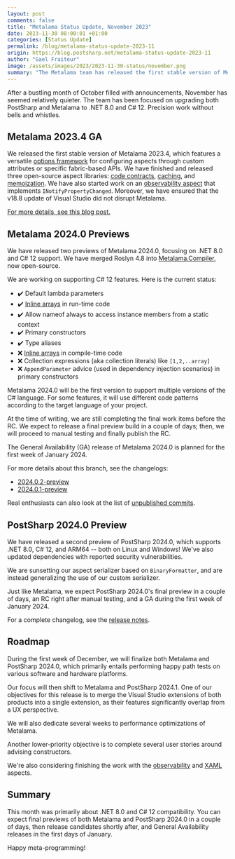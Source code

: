 ```yaml
---
layout: post
comments: false
title: "Metalama Status Update, November 2023"
date: 2023-11-30 08:00:01 +01:00
categories: [Status Update]
permalink: /blog/metalama-status-update-2023-11
origin: https://blog.postsharp.net/metalama-status-update-2023-11
author: "Gael Fraiteur"
image: /assets/images/2023/2023-11-30-status/november.png
summary: "The Metalama team has released the first stable version of Metalama 2023.4, and two previews of Metalama 2024.0, focusing on .NET 8.0 and C# 12 support. The General Availability (GA) release of Metalama 2024.0 is planned for the first week of January 2024."
---
```


After a bustling month of October filled with announcements, November has seemed relatively quieter. The team has been focused on upgrading both PostSharp and Metalama to .NET 8.0 and C# 12. Precision work without bells and whistles.

## Metalama 2023.4 GA

We released the first stable version of Metalama 2023.4, which features a versatile [options framework](https://doc.metalama.net/conceptual/aspects/configuration) for configuring aspects through custom attributes or specific fabric-based APIs. We have finished and released three open-source aspect libraries: [code contracts](https://doc.metalama.net/patterns/contracts), [caching](https://doc.metalama.net/patterns/caching), and [memoization](https://doc.metalama.net/patterns/memoization). We have also started work on an [observability aspect](https://doc.metalama.net/api/metalama_patterns_observability_observableattribute) that implements `INotifyPropertyChanged`. Moreover, we have ensured that the v18.8 update of Visual Studio did not disrupt Metalama.

[For more details, see this blog post.](https://metalama.net/blog/metalama-2023-4-ga)

## Metalama 2024.0 Previews

We have released two previews of Metalama 2024.0, focusing on .NET 8.0 and C# 12 support. We have merged Roslyn 4.8 into [Metalama.Compiler](https://github.com/postsharp/Metalama.Compiler), now open-source.

We are working on supporting C# 12 features. Here is the current status:

-  ✔️  Default lambda parameters
-  ✔️ [Inline arrays](https://learn.microsoft.com/en-us/dotnet/csharp/whats-new/csharp-12#inline-arrays)  in run-time code
-  ✔️ Allow nameof always to access instance members from a static context
-  ✔️ Primary constructors
-  ✔️ Type aliases
-  ❌  [Inline arrays](https://learn.microsoft.com/en-us/dotnet/csharp/whats-new/csharp-12#inline-arrays) in compile-time code
-  ❌ Collection expressions (aka collection literals) like `[1,2,..array]`
-  ❌  `AppendParameter` advice (used in dependency injection scenarios) in primary constructors

Metalama 2024.0 will be the first version to support multiple versions of the C# language. For some features, it will use different code patterns according to the target language of your project.

At the time of writing, we are still completing the final work items before the RC. We expect to release a final preview build in a couple of days; then, we will proceed to manual testing and finally publish the RC.

The General Availability (GA) release of Metalama 2024.0 is planned for the first week of January 2024.

For more details about this branch, see the changelogs:

- [2024.0.2-preview](https://github.com/orgs/metalama/discussions/241)
- [2024.0.1-preview](https://github.com/orgs/metalama/discussions/238)

Real enthusiasts can also look at the list of [unpublished commits](https://github.com/postsharp/Metalama.Framework/compare/release/2024.0...develop/2024.0).

## PostSharp 2024.0 Preview

We have released a second preview of PostSharp 2024.0, which supports .NET 8.0, C# 12, and ARM64 -- both on Linux and Windows! We've also updated dependencies with reported security vulnerabilities.

We are sunsetting our aspect serializer based on `BinaryFormatter`, and are instead generalizing the use of our custom serializer.

Just like Metalama, we expect PostSharp 2024.0's final preview in a couple of days, an RC right after manual testing, and a GA during the first week of January 2024.

For a complete changelog, see the [release notes](https://www.postsharp.net/downloads/postsharp-2024.0/v2024.0.2/PostSharp-ReleaseNotes-2024.0.2-preview).

## Roadmap

During the first week of December, we will finalize both Metalama and PostSharp 2024.0, which primarily entails performing happy path tests on various software and hardware platforms.

Our focus will then shift to Metalama and PostSharp 2024.1. One of our objectives for this release is to merge the Visual Studio extensions of both products into a single extension, as their features significantly overlap from a UX perspective.

We will also dedicate several weeks to performance optimizations of Metalama.

Another lower-priority objective is to complete several user stories around advising constructors.

We're also considering finishing the work with the [observability](https://github.com/postsharp/Metalama.Patterns/tree/release/2024.0/src/Metalama.Patterns.Observability) and [XAML](https://github.com/postsharp/Metalama.Patterns/tree/release/2024.0/src/Metalama.Patterns.Xaml) aspects.

## Summary

This month was primarily about .NET 8.0 and C# 12 compatibility. You can expect final previews of both Metalama and PostSharp 2024.0 in a couple of days, then release candidates shortly after, and General Availability releases in the first days of January.

Happy meta-programming!

  

